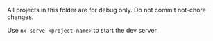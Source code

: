 All projects in this folder are for debug only. Do not commit not-chore changes.

Use `nx serve <project-name>` to start the dev server.